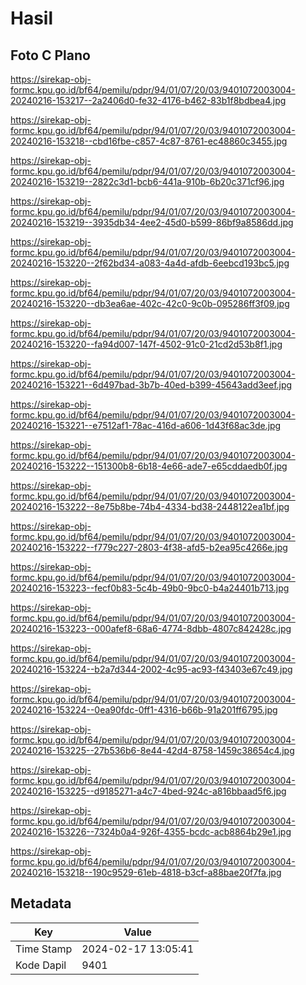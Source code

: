 # Hasil

## Foto C Plano

https://sirekap-obj-formc.kpu.go.id/bf64/pemilu/pdpr/94/01/07/20/03/9401072003004-20240216-153217--2a2406d0-fe32-4176-b462-83b1f8bdbea4.jpg

https://sirekap-obj-formc.kpu.go.id/bf64/pemilu/pdpr/94/01/07/20/03/9401072003004-20240216-153218--cbd16fbe-c857-4c87-8761-ec48860c3455.jpg

https://sirekap-obj-formc.kpu.go.id/bf64/pemilu/pdpr/94/01/07/20/03/9401072003004-20240216-153219--2822c3d1-bcb6-441a-910b-6b20c371cf96.jpg

https://sirekap-obj-formc.kpu.go.id/bf64/pemilu/pdpr/94/01/07/20/03/9401072003004-20240216-153219--3935db34-4ee2-45d0-b599-86bf9a8586dd.jpg

https://sirekap-obj-formc.kpu.go.id/bf64/pemilu/pdpr/94/01/07/20/03/9401072003004-20240216-153220--2f62bd34-a083-4a4d-afdb-6eebcd193bc5.jpg

https://sirekap-obj-formc.kpu.go.id/bf64/pemilu/pdpr/94/01/07/20/03/9401072003004-20240216-153220--db3ea6ae-402c-42c0-9c0b-095286ff3f09.jpg

https://sirekap-obj-formc.kpu.go.id/bf64/pemilu/pdpr/94/01/07/20/03/9401072003004-20240216-153220--fa94d007-147f-4502-91c0-21cd2d53b8f1.jpg

https://sirekap-obj-formc.kpu.go.id/bf64/pemilu/pdpr/94/01/07/20/03/9401072003004-20240216-153221--6d497bad-3b7b-40ed-b399-45643add3eef.jpg

https://sirekap-obj-formc.kpu.go.id/bf64/pemilu/pdpr/94/01/07/20/03/9401072003004-20240216-153221--e7512af1-78ac-416d-a606-1d43f68ac3de.jpg

https://sirekap-obj-formc.kpu.go.id/bf64/pemilu/pdpr/94/01/07/20/03/9401072003004-20240216-153222--151300b8-6b18-4e66-ade7-e65cddaedb0f.jpg

https://sirekap-obj-formc.kpu.go.id/bf64/pemilu/pdpr/94/01/07/20/03/9401072003004-20240216-153222--8e75b8be-74b4-4334-bd38-2448122ea1bf.jpg

https://sirekap-obj-formc.kpu.go.id/bf64/pemilu/pdpr/94/01/07/20/03/9401072003004-20240216-153222--f779c227-2803-4f38-afd5-b2ea95c4266e.jpg

https://sirekap-obj-formc.kpu.go.id/bf64/pemilu/pdpr/94/01/07/20/03/9401072003004-20240216-153223--fecf0b83-5c4b-49b0-9bc0-b4a24401b713.jpg

https://sirekap-obj-formc.kpu.go.id/bf64/pemilu/pdpr/94/01/07/20/03/9401072003004-20240216-153223--000afef8-68a6-4774-8dbb-4807c842428c.jpg

https://sirekap-obj-formc.kpu.go.id/bf64/pemilu/pdpr/94/01/07/20/03/9401072003004-20240216-153224--b2a7d344-2002-4c95-ac93-f43403e67c49.jpg

https://sirekap-obj-formc.kpu.go.id/bf64/pemilu/pdpr/94/01/07/20/03/9401072003004-20240216-153224--0ea90fdc-0ff1-4316-b66b-91a201ff6795.jpg

https://sirekap-obj-formc.kpu.go.id/bf64/pemilu/pdpr/94/01/07/20/03/9401072003004-20240216-153225--27b536b6-8e44-42d4-8758-1459c38654c4.jpg

https://sirekap-obj-formc.kpu.go.id/bf64/pemilu/pdpr/94/01/07/20/03/9401072003004-20240216-153225--d9185271-a4c7-4bed-924c-a816bbaad5f6.jpg

https://sirekap-obj-formc.kpu.go.id/bf64/pemilu/pdpr/94/01/07/20/03/9401072003004-20240216-153226--7324b0a4-926f-4355-bcdc-acb8864b29e1.jpg

https://sirekap-obj-formc.kpu.go.id/bf64/pemilu/pdpr/94/01/07/20/03/9401072003004-20240216-153218--190c9529-61eb-4818-b3cf-a88bae20f7fa.jpg


## Metadata

| Key        | Value               |
| ---------- | ------------------- |
| Time Stamp | 2024-02-17 13:05:41 |
| Kode Dapil | 9401                |



